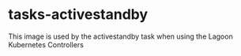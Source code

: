 # tasks-activestandby

This image is used by the activestandby task when using the Lagoon Kubernetes Controllers